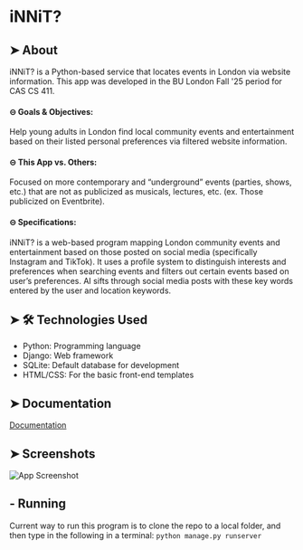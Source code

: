# iNNiT?
## ➤ About
iNNiT? is a Python-based service that locates events in London via website information. This app was developed in the BU London Fall '25 period for CAS CS 411.


#### ⊝ Goals & Objectives:

Help young adults in London find local community events and entertainment based on their listed personal preferences via filtered website information. 


#### ⊝ This App vs. Others:

Focused on more contemporary and “underground” events (parties, shows, etc.) that are not as publicized as musicals, lectures, etc. (ex. Those publicized on Eventbrite). 


#### ⊝ Specifications:

iNNiT? is a web-based program mapping London community events and entertainment based on those posted on social media (specifically Instagram and TikTok). It uses a profile system to distinguish interests and preferences when searching events and filters out certain events based on user’s preferences. AI sifts through social media posts with these key words entered by the user and location keywords.

## ➤ 🛠️ Technologies Used

- Python: Programming language
- Django: Web framework
- SQLite: Default database for development
- HTML/CSS: For the basic front-end templates

## ➤ Documentation

[Documentation](https://linktodocumentation)


## ➤ Screenshots

![App Screenshot](https://via.placeholder.com/468x300?text=App+Screenshot+Here)

## - Running

Current way to run this program is to clone the repo to a local folder, and then type in the following in a terminal:
`python manage.py runserver`
